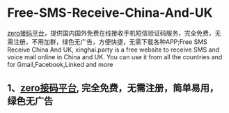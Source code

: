 # Free-SMS-Receive-China-And-UK
[zero接码平台](http://xinghai.party)，提供国内国外免费在线接收手机短信验证码服务，完全免费，无需注册，不用加群，绿色无广告，方便快捷，无需下载各种APP;Free SMS Receive China And UK, xinghai.party is a free website to receive SMS and voice mail online in China and UK. You can use it from all the countries and for Gmail,Facebook,Linked and more

## 1、[zero接码平台](http://xinghai.party), 完全免费，无需注册，简单易用，绿色无广告
